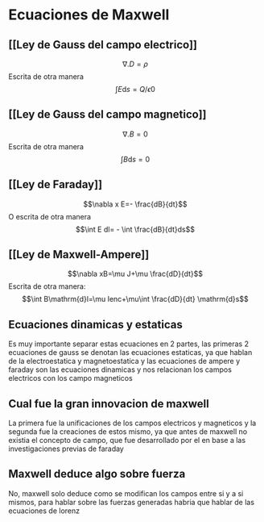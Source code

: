 # Ecuaciones de Maxwell






## [[Ley de Gauss del campo electrico]] 
$$\nabla.D=\rho$$ Escrita de otra manera $$\int E\mathrm{d}s=Q/\epsilon0$$






## [[Ley de Gauss del campo magnetico]] 
$$\nabla.B=0$$ Escrita de otra manera $$\int B\mathrm{d}s=0$$




## [[Ley de Faraday]]
$$\nabla x E=- \frac{dB}{dt}$$
O escrita de otra manera $$\int E dl= - \int \frac{dB}{dt}ds$$




## [[Ley de Maxwell-Ampere]] 
$$\nabla xB=\mu J+\mu \frac{dD}{dt}$$
Escrita de otra manera: $$\int B\mathrm{d}l=\mu Ienc+\mu\int \frac{dD}{dt} \mathrm{d}s$$




## Ecuaciones dinamicas y estaticas
Es muy importante separar estas ecuaciones en 2 partes, las primeras 2 ecuaciones de gauss se denotan las ecuaciones estaticas, ya que hablan de la electroestatica y magnetoestatica y las ecuaciones de ampere y faraday son las ecuaciones dinamicas y nos relacionan los campos electricos con los campo magneticos

## Cual fue la gran innovacion de maxwell
La primera fue la unificaciones de los campos electricos y magneticos y la segunda fue la creaciones de estos mismo, ya que antes de maxwell no existia el concepto de campo, que fue desarrollado por el en base a las investigaciones previas de faraday

## Maxwell deduce algo sobre fuerza
No, maxwell solo deduce como se modifican los campos entre si y a si mismos, para hablar sobre las fuerzas generadas habria que hablar de las ecuaciones de lorenz
